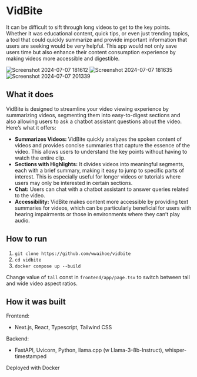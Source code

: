 # VidBite
It can be difficult to sift through long videos to get to the key points. 
Whether it was educational content, quick tips, or even just trending topics, a tool that could quickly summarize and provide important information that users are seeking would be very helpful. 
This app would not only save users time but also enhance their content consumption experience by making videos more accessible and digestible.

![Screenshot 2024-07-07 181612](https://github.com/wwaihoe/vidbite/assets/91514179/3eb0b1ad-c72e-46ea-8366-9c0a9bb26827)
![Screenshot 2024-07-07 181635](https://github.com/wwaihoe/vidbite/assets/91514179/04706c56-eb2f-4dbf-9da6-fe6f38f6cb67)
![Screenshot 2024-07-07 201339](https://github.com/wwaihoe/vidbite/assets/91514179/ad31b916-4b11-4b58-8e7a-0c050af0dd96)

## What it does
VidBite is designed to streamline your video viewing experience by summarizing videos, segmenting them into easy-to-digest sections and also allowing users to ask a chatbot assistant questions about the video. 
Here’s what it offers: 
- **Summarizes Videos:** VidBite quickly analyzes the spoken content of videos and provides concise summaries that capture the essence of the video. This allows users to understand the key points without having to watch the entire clip.
- **Sections with Highlights:** It divides videos into meaningful segments, each with a brief summary, making it easy to jump to specific parts of interest. This is especially useful for longer videos or tutorials where users may only be interested in certain sections.
- **Chat:** Users can chat with a chatbot assistant to answer queries related to the video.
- **Accessibility:** VidBite makes content more accessible by providing text summaries for videos, which can be particularly beneficial for users with hearing impairments or those in environments where they can’t play audio.

## How to run
1. `git clone https://github.com/wwaihoe/vidbite`
2. `cd vidbite`
3. `docker compose up --build`

Change value of `tall` const in `frontend/app/page.tsx` to switch between tall and wide video aspect ratios.

## How it was built
Frontend:
- Next.js, React, Typescript, Tailwind CSS

Backend:
- FastAPI, Uvicorn, Python, llama.cpp (w Llama-3-8b-Instruct), whisper-timestamped 

Deployed with Docker
